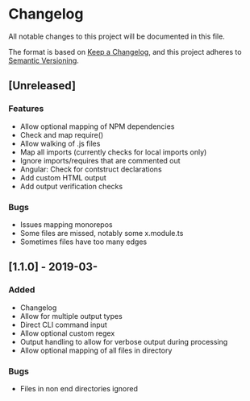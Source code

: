 # Changelog

All notable changes to this project will be documented in this file.

The format is based on [Keep a Changelog](https://keepachangelog.com/en/1.0.0/),
and this project adheres to [Semantic Versioning](https://semver.org/spec/v2.0.0.html).

## [Unreleased]

### Features

- Allow optional mapping of NPM dependencies
- Check and map require()
- Allow walking of .js files
- Map all imports (currently checks for local imports only)
- Ignore imports/requires that are commented out
- Angular: Check for contstruct declarations
- Add custom HTML output
- Add output verification checks

### Bugs

- Issues mapping monorepos
- Some files are missed, notably some x.module.ts
- Sometimes files have too many edges

## [1.1.0] - 2019-03-

### Added

- Changelog
- Allow for multiple output types
- Direct CLI command input
- Allow optional custom regex
- Output handling to allow for verbose output during processing
- Allow optional mapping of all files in directory

### Bugs

- Files in non end directories ignored
